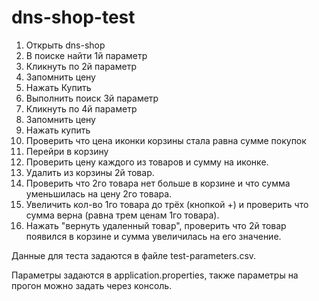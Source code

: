 # dns-shop-test

1. Открыть dns-shop
2. В поиске найти 1й параметр
3. Кликнуть по 2й параметр
4. Запомнить цену
5. Нажать Купить
6. Выполнить поиск 3й параметр
7. Кликнуть по 4й параметр
8. Запомнить цену
9. Нажать купить
10. Проверить что цена иконки корзины стала равна сумме покупок
11. Перейри в корзину
12. Проверить цену каждого из товаров и сумму на иконке.
13. Удалить из корзины 2й товар.
14. Проверить что 2го товара нет больше в корзине и что сумма уменьшилась на цену 2го товара.
15. Увеличить кол-во 1го товара до трёх (кнопкой +) и проверить что сумма верна (равна трем ценам 1го товара).
16. Нажать "вернуть удаленный товар", проверить что 2й товар появился в корзине и сумма увеличилась на его значение.

Данные для теста задаются в файле test-parameters.csv. 

Параметры задаются в application.properties, также параметры на прогон можно задать через консоль.
